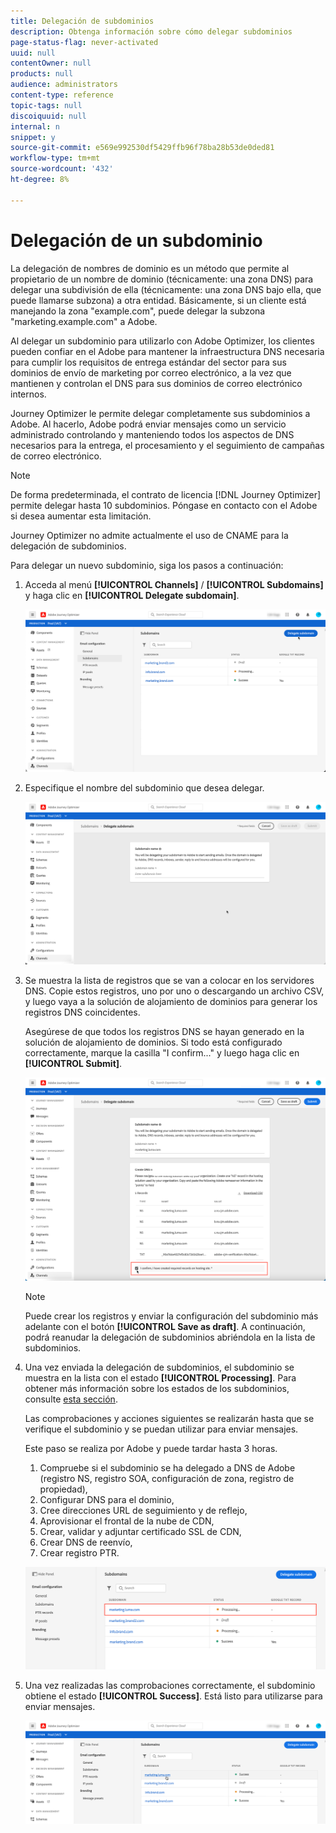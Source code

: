 ```yaml
---
title: Delegación de subdominios
description: Obtenga información sobre cómo delegar subdominios
page-status-flag: never-activated
uuid: null
contentOwner: null
products: null
audience: administrators
content-type: reference
topic-tags: null
discoiquuid: null
internal: n
snippet: y
source-git-commit: e569e992530df5429ffb96f78ba28b53de0ded81
workflow-type: tm+mt
source-wordcount: '432'
ht-degree: 8%

---
```



# Delegación de un subdominio

La delegación de nombres de dominio es un método que permite al propietario de un nombre de dominio (técnicamente: una zona DNS) para delegar una subdivisión de ella (técnicamente: una zona DNS bajo ella, que puede llamarse subzona) a otra entidad. Básicamente, si un cliente está manejando la zona &quot;example.com&quot;, puede delegar la subzona &quot;marketing.example.com&quot; a Adobe.

Al delegar un subdominio para utilizarlo con Adobe Optimizer, los clientes pueden confiar en el Adobe para mantener la infraestructura DNS necesaria para cumplir los requisitos de entrega estándar del sector para sus dominios de envío de marketing por correo electrónico, a la vez que mantienen y controlan el DNS para sus
dominios de correo electrónico internos.

Journey Optimizer le permite delegar completamente sus subdominios a Adobe. Al hacerlo, Adobe podrá enviar mensajes como un servicio administrado controlando y manteniendo todos los aspectos de DNS necesarios para la entrega, el procesamiento y el seguimiento de campañas de correo electrónico.

>[!NOTE]
>
>De forma predeterminada, el contrato de licencia [!DNL Journey Optimizer] permite delegar hasta 10 subdominios. Póngase en contacto con el Adobe si desea aumentar esta limitación.
>
>Journey Optimizer no admite actualmente el uso de CNAME para la delegación de subdominios.

Para delegar un nuevo subdominio, siga los pasos a continuación:

1. Acceda al menú **[!UICONTROL Channels]** / **[!UICONTROL Subdomains]** y haga clic en **[!UICONTROL Delegate subdomain]**.

   ![](../assets/subdomain-delegate.png)

1. Especifique el nombre del subdominio que desea delegar.

   ![](../assets/subdomain-name.png)

1. Se muestra la lista de registros que se van a colocar en los servidores DNS. Copie estos registros, uno por uno o descargando un archivo CSV, y luego vaya a la solución de alojamiento de dominios para generar los registros DNS coincidentes.

   Asegúrese de que todos los registros DNS se hayan generado en la solución de alojamiento de dominios. Si todo está configurado correctamente, marque la casilla &quot;I confirm...&quot; y luego haga clic en **[!UICONTROL Submit]**.

   ![](../assets/subdomain-submit.png)

   >[!NOTE]
   >
   >Puede crear los registros y enviar la configuración del subdominio más adelante con el botón **[!UICONTROL Save as draft]**. A continuación, podrá reanudar la delegación de subdominios abriéndola en la lista de subdominios.

1. Una vez enviada la delegación de subdominios, el subdominio se muestra en la lista con el estado **[!UICONTROL Processing]**. Para obtener más información sobre los estados de los subdominios, consulte [esta sección](access-subdomains.md).

   Las comprobaciones y acciones siguientes se realizarán hasta que se verifique el subdominio y se puedan utilizar para enviar mensajes.

   Este paso se realiza por Adobe y puede tardar hasta 3 horas.

   1. Compruebe si el subdominio se ha delegado a DNS de Adobe (registro NS, registro SOA, configuración de zona, registro de propiedad),
   1. Configurar DNS para el dominio,
   1. Cree direcciones URL de seguimiento y de reflejo,
   1. Aprovisionar el frontal de la nube de CDN,
   1. Crear, validar y adjuntar certificado SSL de CDN,
   1. Crear DNS de reenvío,
   1. Crear registro PTR.

   ![](../assets/subdomain-processing.png)

1. Una vez realizadas las comprobaciones correctamente, el subdominio obtiene el estado **[!UICONTROL Success]**. Está listo para utilizarse para enviar mensajes.

   <!-- later on, users will be notified in Pulse -->

   ![](../assets/subdomain-notification.png)


